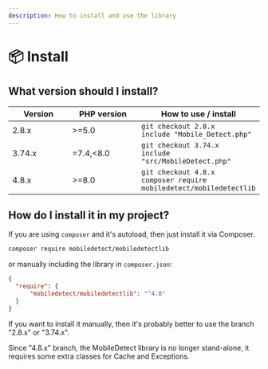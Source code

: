 ```yaml
---
description: How to install and use the library
---
```


# 📦 Install

## **What version should I install?**

<table><thead><tr><th width="113">Version</th><th width="135">PHP version</th><th>How to use / install</th></tr></thead><tbody><tr><td>2.8.x</td><td>>=5.0</td><td><code>git checkout 2.8.x</code><br><code>include "Mobile_Detect.php"</code></td></tr><tr><td>3.74.x</td><td>=7.4,&#x3C;8.0</td><td><code>git checkout 3.74.x</code><br><code>include "src/MobileDetect.php"</code></td></tr><tr><td>4.8.x</td><td>>=8.0</td><td><code>git checkout 4.8.x</code><br><code>composer require mobiledetect/mobiledetectlib</code></td></tr></tbody></table>

## **How do I install it in my project?**

If you are using `composer` and it's autoload, then just install it via Composer.

```sh
composer require mobiledetect/mobiledetectlib
```

or manually including the library in `composer.json`:

```json
{
  "require": {
      "mobiledetect/mobiledetectlib": "^4.8"
  }
}
```

If you want to install it manually, then it's probably better to use the branch "2.8.x" or "3.74.x".

Since "4.8.x" branch, the MobileDetect library is no longer stand-alone, it requires some extra classes for Cache and Exceptions.
